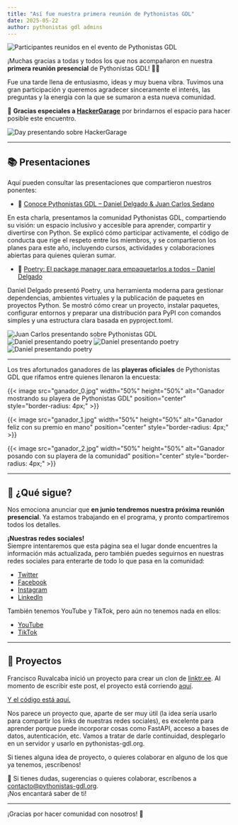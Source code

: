 ```yaml
---
title: "Así fue nuestra primera reunión de Pythonistas GDL"
date: 2025-05-22
author: pythonistas gdl admins
---
```


![Participantes reunidos en el evento de Pythonistas GDL](foto_primera_reunion.jpg)

¡Muchas gracias a todas y todos los que nos acompañaron en nuestra **primera reunión presencial** de Pythonistas GDL! 🎉🐍

Fue una tarde llena de entusiasmo, ideas y muy buena vibra. Tuvimos una gran participación y queremos agradecer sinceramente el interés, las preguntas y la energía con la que se sumaron a esta nueva comunidad.

🙏 **Gracias especiales a [HackerGarage](https://hackergarage.mx)** por brindarnos el espacio para hacer posible este encuentro.

![Day presentando sobre HackerGarage](day_hg.jpg)

---

## 📚 Presentaciones

Aquí pueden consultar las presentaciones que compartieron nuestros ponentes:

- 📄 [Conoce Pythonistas GDL – Daniel Delgado & Juan Carlos Sedano](charla_pythonistas_gdl.pdf)

En esta charla, presentamos la comunidad Pythonistas GDL, compartiendo su visión: un espacio inclusivo y accesible para aprender, compartir y divertirse con Python. Se explicó cómo participar activamente, el código de conducta que rige el respeto entre los miembros, y se compartieron los planes para este año, incluyendo cursos, actividades y colaboraciones abiertas para quienes quieran sumar.

- 📄 [Poetry: El package manager para empaquetarlos a todos – Daniel Delgado](poetry.pdf)

Daniel Delgado presentó Poetry, una herramienta moderna para gestionar dependencias, ambientes virtuales y la publicación de paquetes en proyectos Python. Se mostró cómo crear un proyecto, instalar paquetes, configurar entornos y preparar una distribución para PyPI con comandos simples y una estructura clara basada en pyproject.toml.

![Juan Carlos presentando sobre Pythonistas GDL](carlos_presentacion.jpg)
![Daniel presentando poetry](daniel_presentacion_0.jpg)
![Daniel presentando poetry](daniel_presentacion_1.jpg)
![Daniel presentando poetry](daniel_presentacion_2.jpg)

---

Los tres afortunados ganadores de las **playeras oficiales** de Pythonistas GDL que rifamos entre quienes llenaron la encuesta:

{{< image src="ganador_0.jpg" width="50%" height="50%" alt="Ganador mostrando su playera de Pythonistas GDL" position="center" style="border-radius: 4px;" >}}

{{< image src="ganador_1.jpg" width="50%" height="50%" alt="Ganador feliz con su premio en mano" position="center" style="border-radius: 4px;" >}}

{{< image src="ganador_2.jpg" width="50%" height="50%" alt="Ganador posando con su playera de la comunidad" position="center" style="border-radius: 4px;" >}}


---

## 📅 ¿Qué sigue?

Nos emociona anunciar que **en junio tendremos nuestra próxima reunión presencial**. Ya estamos trabajando en el programa, y pronto compartiremos todos los detalles.

**¡Nuestras redes sociales!**  
Siempre intentaremos que esta página sea el lugar donde encuentres la información más actualizada, pero también puedes seguirnos en nuestras redes sociales para enterarte de todo lo que pasa en la comunidad:

- [Twitter](https://twitter.com/pythonistas_gdl)
- [Facebook](https://www.facebook.com/pythonistasgdl)
- [Instagram](https://www.instagram.com/pythonistas_gdl)
- [LinkedIn](https://www.linkedin.com/groups/13193010/)

También tenemos YouTube y TikTok, pero aún no tenemos nada en ellos:

- [YouTube](https://www.youtube.com/@PythonistasGDL)
- [TikTok](https://www.tiktok.com/@pythonistas_gdl)

---

## 🚧 Proyectos

Francisco Ruvalcaba inició un proyecto para crear un clon de [linktr.ee](https://linktr.ee). Al momento de escribir este post, el proyecto está corriendo [aquí](https://frantizek.github.io/Pythonistas-GDL/).

[Y el código está aquí.](https://github.com/frantizek/Pythonistas-GDL)

Nos parece un proyecto que, aparte de ser muy útil (la idea sería usarlo para compartir los links de nuestras redes sociales), es excelente para aprender porque puede incorporar cosas como FastAPI, acceso a bases de datos, autenticación, etc. Vamos a tratar de darle continuidad, desplegarlo en un servidor y usarlo en pythonistas-gdl.org. 

Si tienes alguna idea de proyecto, o quieres colaborar en alguno de los que ya tenemos, ¡escríbenos!

💌 Si tienes dudas, sugerencias o quieres colaborar, escríbenos a [contacto@pythonistas-gdl.org](mailto:contacto@pythonistas-gdl.org).  
¡Nos encantará saber de ti!

---

¡Gracias por hacer comunidad con nosotros! 💛
